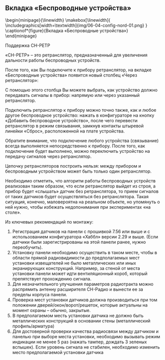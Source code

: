 ## Вкладка «Беспроводные устройства»

\begin{minipage}{\linewidth}
	\makebox[\linewidth]{
 		\includegraphics[width=\textwidth]{img/06-04-config-nord-01.png}
 	}
	\captionof*{figure}{Вкладка «Беспроводные устройства»}
\end{minipage}


Поддержка СН-РЕТР

«СН-РЕТР» – это ретранслятор, предназначенный для увеличения дальности работы беспроводных устройств.

После того, как Вы подключите к прибору ретранслятор, на вкладке «Беспроводные устройства» появится новый столбец «Через ретранслятор»:



С помощью этого столбца Вы можете выбрать, как устройство должно передавать сигналы в прибор: напрямую или через указанный ретранслятор.

Подключить ретранслятор к прибору можно точно также, как и любое другое беспроводное устройство: нажать в конфигураторе на кнопку «Добавить беспроводное устройство», после чего перевести ретранслятор в режим связывания, замкнув контакты штыревой линейки «Сброс», расположенной на плате устройства.

Обратите внимание, что подключение любого устройства (связывание) всегда выполняется непосредственно к прибору. После того, как подключение будет выполнено, можно переключить устройство на передачу сигналов через ретранслятор.

Цепочку ретрансляторов построить нельзя: между прибором и беспроводным устройством может быть только один ретранслятор.

Необходимо отметить, что алгоритм работы беспроводных устройств реализован таким образом, что если ретранслятор выйдет из строя, а прибор будет «слышать» датчик без ретранслятора, то прием сигналов от таких датчиков будет осуществляться без ретранслятора. Такая ситуация, конечно, маловероятна на реальном объекте, но упомянуть о ней нужно, чтобы избежать недопонимания при экспериментах «на столе».


Из ключевых рекомендаций по монтажу:
1) Регистрация датчиков на панели с прошивкой 7.56 или выше и с использованием конфигуратора «Хаббл» версии 2.29 и выше. (Если датчики были зарегистрированы на этой панели ранее, нужно переобучить).
2) Установку панели необходимо осуществить в таком месте, чтобы в области прямой радиовидимости до предполагаемых мест установки извещателей не было металлических или иных экранирующих конструкций. Например, за стеной от места установки панели может идти вентиляционный короб, который препятствует прохождению сигнала.
3) Для незначительного улучшения параметров радиотракта можно распрямить антенну расширителя СН-Радио и вынести ее за пределы корпуса панели.
4) Проверка мест установки датчиков должна производиться при том положении дверей/окон/ворот/решеток, которые актуальны на момент охраны – обычно, закрытые.
5) В предполагаемом месть установки датчика не должно быть металлических конструкций в основании стены (металлический профиль/арматура)
6) Для достоверной проверки качества радиосвязи между датчиком и панелью при выборе места установки, необходимо вызывать режим индикации не менее 5 раз (нажать тампер, дождать 3 зеленых вспышек). Если уровень сигнала не стабилен, необходимо изменить место предполагаемой установки датчика

